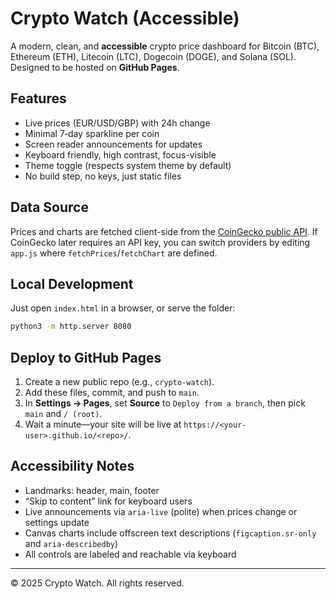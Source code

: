# Crypto Watch (Accessible)
A modern, clean, and **accessible** crypto price dashboard for Bitcoin (BTC), Ethereum (ETH), Litecoin (LTC), Dogecoin (DOGE), and Solana (SOL). Designed to be hosted on **GitHub Pages**.

## Features
- Live prices (EUR/USD/GBP) with 24h change
- Minimal 7‑day sparkline per coin
- Screen reader announcements for updates
- Keyboard friendly, high contrast, focus-visible
- Theme toggle (respects system theme by default)
- No build step, no keys, just static files

## Data Source
Prices and charts are fetched client-side from the [CoinGecko public API](https://www.coingecko.com/). If CoinGecko later requires an API key, you can switch providers by editing `app.js` where `fetchPrices`/`fetchChart` are defined.

## Local Development
Just open `index.html` in a browser, or serve the folder:
```bash
python3 -m http.server 8080
```

## Deploy to GitHub Pages
1. Create a new public repo (e.g., `crypto-watch`).
2. Add these files, commit, and push to `main`.
3. In **Settings → Pages**, set **Source** to `Deploy from a branch`, then pick `main` and `/ (root)`.
4. Wait a minute—your site will be live at `https://<your-user>.github.io/<repo>/`.

## Accessibility Notes
- Landmarks: header, main, footer
- “Skip to content” link for keyboard users
- Live announcements via `aria-live` (polite) when prices change or settings update
- Canvas charts include offscreen text descriptions (`figcaption.sr-only` and `aria-describedby`)
- All controls are labeled and reachable via keyboard

---

© 2025 Crypto Watch. All rights reserved.
